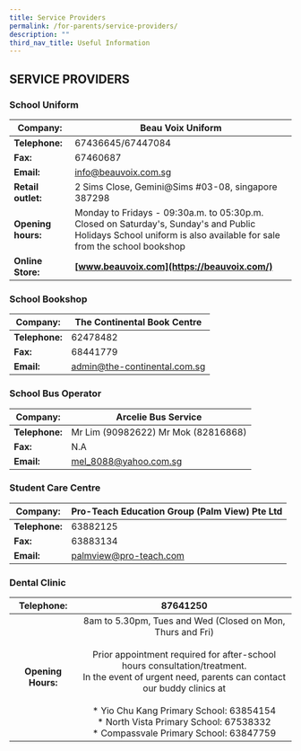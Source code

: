 ```yaml
---
title: Service Providers
permalink: /for-parents/service-providers/
description: ""
third_nav_title: Useful Information
---
```

## SERVICE PROVIDERS

### School Uniform

| **Company:**       | Beau Voix Uniform                                                                                                                                                 |
|--------------------|-------------------------------------------------------------------------------------------------------------------------------------------------------------------|
| **Telephone:**     | 67436645/67447084                                                                                                                                                 |
| **Fax:**           | 67460687                                                                                                                                                          |
| **Email:**         | [info@beauvoix.com.sg](mailto:info@beauvoix.com.sg)                                                                                                                                              |
| **Retail outlet:** | 2 Sims Close, Gemini@Sims #03-08, singapore 387298                                                                                                                |
| **Opening hours:** | Monday to Fridays - 09:30a.m. to 05:30p.m. Closed on Saturday's, Sunday's and Public Holidays  School uniform is also available for sale from the school bookshop |
| **Online Store:**  | **[www.beauvoix.com](https://beauvoix.com/)**                                                                                                                                                                |

### School Bookshop

| **Company:**   | The Continental Book Centre  |
|----------------|------------------------------|
| **Telephone:** | 62478482                     |
| **Fax:**       | 68441779                     |
| **Email:**     | [admin@the-continental.com.sg](mailto:admin@the-continental.com.sg) |

### School Bus Operator

| **Company:**   | Arcelie Bus Service                 |
|----------------|-------------------------------------|
| **Telephone:** | Mr Lim (90982622) Mr Mok (82816868) |
| **Fax:**       | N.A                                 |
| **Email:**     | [mel_8088@yahoo.com.sg](mailto:mel_8088@yahoo.com.sg )               |

### Student Care Centre

| **Company:**   | Pro-Teach Education Group (Palm View) Pte Ltd |
|----------------|-----------------------------------------------|
| **Telephone:** | 63882125                                      |
| **Fax:**       | 63883134                                      |
| **Email:**     | [palmview@pro-teach.com](mailto:palmview@pro-teach.com)                        |

### Dental Clinic

| **Telephone:** | 87641250 |
|:---:|:---:|
| **Opening Hours:** | 8am to 5.30pm, Tues and Wed (Closed on Mon, Thurs and Fri)<br><br>Prior appointment required for after-school hours consultation/treatment.<br>In the event of urgent need, parents can contact our buddy clinics at<br><br>* Yio Chu Kang Primary School: 63854154<br>* North Vista Primary School: 67538332<br>* Compassvale Primary School: 63847759 |